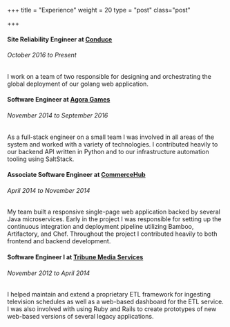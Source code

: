 +++
title = "Experience"
weight = 20
type = "post"
class="post"

+++


#### Site Reliability Engineer at [Conduce](https://www.conduce.com)
###### October 2016 to Present

I work on a team of two responsible for designing and orchestrating the global deployment of our golang web application. 

#### Software Engineer at [Agora Games](https://www.agoragames.com)
###### November 2014 to September 2016

As a full-stack engineer on a small team I was involved in all areas of the system and worked with a variety of technologies. I contributed heavily to our backend API written in Python and to our infrastructure automation tooling using SaltStack. 

#### Associate Software Engineer at [CommerceHub](https://www.commercehub.com)
###### April 2014 to November 2014

My team built a responsive single-page web application backed by several Java microservices. Early in the project I was responsible for setting up the continuous integration and deployment pipeline utilizing Bamboo, Artifactory, and Chef. Throughout the project I contributed heavily to both frontend and backend development.

#### Software Engineer I at [Tribune Media Services](https://www.gracenote.com)
###### November 2012 to April 2014

I helped maintain and extend a proprietary ETL framework for ingesting television schedules as well as a web-based dashboard for the ETL service. I was also involved with using Ruby and Rails to create prototypes of new web-based versions of several legacy applications.
